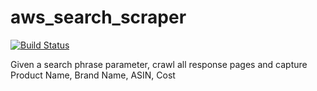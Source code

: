 # aws_search_scraper

[![Build Status](https://semaphoreci.com/api/v1/projects/21e295fe-cc1e-4579-a882-7db720b6b8dc/1807872/badge.svg)](https://semaphoreci.com/awburgess-31/aws_search_scraper-2)

Given a search phrase parameter, crawl all response pages and capture Product Name, Brand Name, ASIN, Cost
